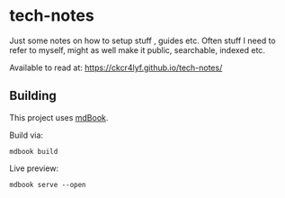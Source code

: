 # tech-notes

Just some notes on how to setup stuff , guides etc. Often stuff I need to refer to myself, might as well make it public, searchable, indexed etc.

Available to read at: https://ckcr4lyf.github.io/tech-notes/

## Building

This project uses [mdBook](https://github.com/rust-lang/mdBook/).

Build via:
```
mdbook build
```

Live preview:
```
mdbook serve --open
```
